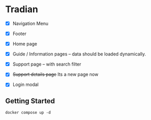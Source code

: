 # Tradian

- [x] Navigation Menu
- [x] Footer
- [x] Home page
- [x] Guide / Information pages – data should be loaded dynamically.
- [x] Support page – with search filter
- [x] ~~Support details page~~ Its a new page now
- [x] Login modal 



## Getting Started

```shell
docker compose up -d
```

